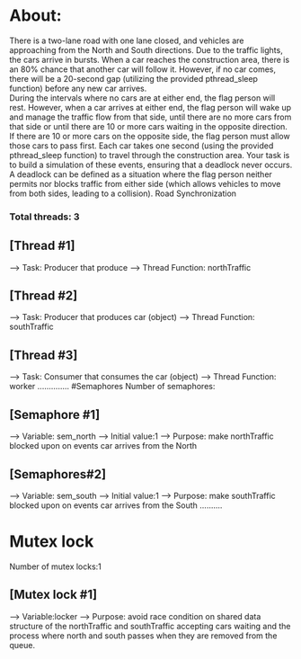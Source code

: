 # About:

There is a two-lane road with one lane closed, and vehicles are 
approaching from the North and South directions. Due to the traffic lights, the cars arrive in bursts. When 
a car reaches the construction area, there is an 80% chance that another car will follow it. However, if no 
car comes, there will be a 20-second gap (utilizing the provided pthread_sleep function) before any new 
car arrives. 
<br />
During the intervals where no cars are at either end, the flag person will rest. However, when a car arrives 
at either end, the flag person will wake up and manage the traffic flow from that side, until there are no 
more cars from that side or until there are 10 or more cars waiting in the opposite direction. If there are 10 
or more cars on the opposite side, the flag person must allow those cars to pass first. 
Each car takes one second (using the provided pthread_sleep function) to travel through the construction 
area. Your task is to build a simulation of these events, ensuring that a deadlock never occurs. A deadlock 
can  be  defined  as  a  situation  where  the  flag  person  neither  permits  nor  blocks  traffic  from  either  side 
(which allows vehicles to move from both sides, leading to a collision). 
Road Synchronization


### Total threads: 3

## [Thread #1]
  --> Task: Producer that produce
  --> Thread Function: northTraffic

## [Thread #2]
  --> Task: Producer that produces car (object)
  --> Thread Function: southTraffic

## [Thread #3]
—> Task: Consumer that consumes the car (object)
—> Thread Function: worker
..............
#Semaphores
Number of semaphores:
## [Semaphore #1]
  --> Variable: sem_north
  --> Initial value:1
  --> Purpose: make northTraffic blocked upon on events car arrives from the North

## [Semaphores#2]
--> Variable: sem_south
 --> Initial value:1
 --> Purpose: make southTraffic blocked upon on events car arrives from the South
..........

# Mutex lock 
Number of mutex locks:1

## [Mutex lock #1]
  --> Variable:locker
  --> Purpose: avoid race condition on shared data structure of the northTraffic and southTraffic accepting cars waiting and the process where north and south passes when they are removed from the queue.


